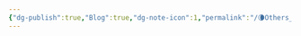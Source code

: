 ```yaml
---
{"dg-publish":true,"Blog":true,"dg-note-icon":1,"permalink":"/🌘Others_其它/Others_readme/","dgPassFrontmatter":true,"noteIcon":1,"created":"2024-08-24T23:09:56.006+08:00","updated":"2024-08-25T17:04:39.960+08:00"}
---
```


